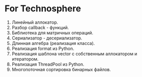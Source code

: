 # For Technosphere
1) Линейный аллокатор.
2) Разбор callback - функций.
3) Библиотека для матричных операций.
4) Сериализатор - десериализатор.
5) Длинная алгебра (реализация класса).
6) Реализация format из Python.
7) Реализация шаблона vector с собственным аллокатором и итератором.
8) Реализация ThreadPool из Python.
9) Многопоточная сортировка бинарных файлов.
